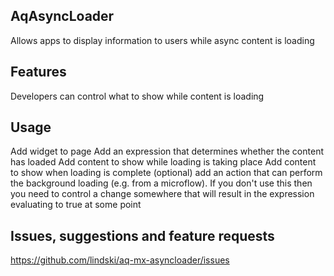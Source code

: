 ## AqAsyncLoader
Allows apps to display information to users while async content is loading

## Features
Developers can control what to show while content is loading

## Usage
Add widget to page
Add an expression that determines whether the content has loaded
Add content to show while loading is taking place
Add content to show when loading is complete
(optional) add an action that can perform the background loading (e.g. from a microflow). If you don't use this then you need to control a change somewhere that will result in the expression evaluating to true at some point

## Issues, suggestions and feature requests
https://github.com/lindski/aq-mx-asyncloader/issues
